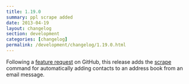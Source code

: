 ```yaml
---
title: 1.19.0
summary: ppl scrape added
date: 2013-04-19
layout: changelog
section: development
categories: [changelog]
permalink: /development/changelog/1.19.0.html
---
```


Following a [feature request](https://github.com/henrycatalinismith/ppl/issues/23) on GitHub,
this release adds the [scrape](/documentation/commands/scrape) command for
automatically adding contacts to an address book from an email message.
